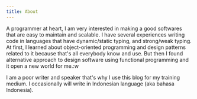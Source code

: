 ```yaml
---
title: About
---
```


A programmer at heart, I am very interested in making a good softwares that are easy to maintain and scalable. I have several experiences writing code in languages that have dynamic/static typing, and strong/weak typing. At first, I learned about object-oriented programming and design patterns related to it because that's all everybody know and use. But then I found alternative approach to design software using functional programming and it open a new world for me.:w

I am a poor writer and speaker that's why I use this blog for my training medium. I occasionally will write in Indonesian language (aka bahasa Indonesia).

